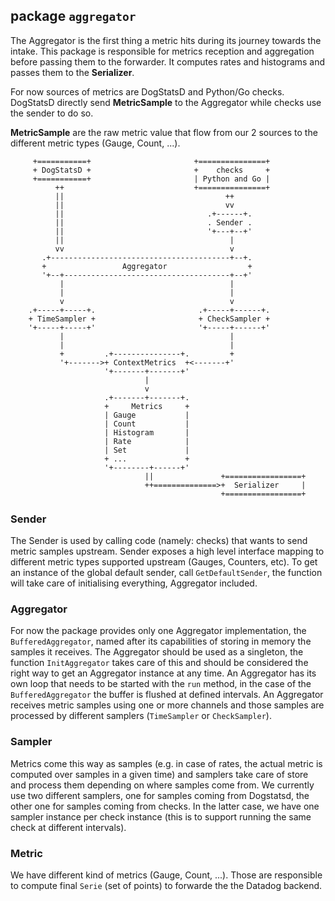 ## package `aggregator`

The Aggregator is the first thing a metric hits during its journey towards the
intake. This package is responsible for metrics reception and aggregation
before passing them to the forwarder. It computes rates and histograms and
passes them to the **Serializer**.

For now sources of metrics are DogStatsD and Python/Go checks. DogStatsD
directly send **MetricSample** to the Aggregator while checks use the sender to
do so.










**MetricSample** are the raw metric value that flow from our 2 sources to the
different metric types (Gauge, Count, ...).


         +===========+                       +===============+
         + DogStatsD +                       +    checks     +
         +===========+                       | Python and Go |
              ++                             +===============+
              ||                                    ++
              ||                                    vv
              ||                                .+------+.
              ||                                . Sender .
              ||                                '+---+--+'
              ||                                     |
              vv                                     v
           .+----------------------------------------+--+.
           +                 Aggregator                  +
           '+--+-------------------------------------+--+'
               |                                     |
               |                                     |
               v                                     v
        .+-----+-----+.                       .+-----+------+.
        + TimeSampler +                       + CheckSampler +
        '+-----+-----+'                       '+-----+------+'
               |                                     |
               |                                     |
               +         .+---------------+.         +
               '+------->+ ContextMetrics  +<-------+'
                         '+-------+-------+'
                                  |
                                  v
                         .+-------+-------+.
                         +     Metrics     +
                         | Gauge           |
                         | Count           |
                         | Histogram       |
                         | Rate            |
                         | Set             |
                         + ...             +
                         '+--------+------+'
                                  ||               +=================+
                                  ++==============>+  Serializer     |
                                                   +=================+

### Sender
The Sender is used by calling code (namely: checks) that wants to send metric
samples upstream. Sender exposes a high level interface mapping to different
metric types supported upstream (Gauges, Counters, etc). To get an instance of
the global default sender, call `GetDefaultSender`, the function will take care
of initialising everything, Aggregator included.

### Aggregator
For now the package provides only one Aggregator implementation, the
`BufferedAggregator`, named after its capabilities of storing in memory the
samples it receives. The Aggregator should be used as a singleton, the function
`InitAggregator` takes care of this and should be considered the right way to
get an Aggregator instance at any time. An Aggregator has its own loop that
needs to be started with the `run` method, in the case of the
`BufferedAggregator` the buffer is flushed at defined intervals. An Aggregator
receives metric samples using one or more channels and those samples are
processed by different samplers (`TimeSampler` or `CheckSampler`).

### Sampler
Metrics come this way as samples (e.g. in case of rates, the actual metric is
computed over samples in a given time) and samplers take care of store and
process them depending on where samples come from. We currently use two
different samplers, one for samples coming from Dogstatsd, the other one for
samples coming from checks. In the latter case, we have one sampler instance
per check instance (this is to support running the same check at different
intervals).

### Metric
We have different kind of metrics (Gauge, Count, ...). Those are responsible to
compute final `Serie` (set of points) to forwarde the the Datadog backend.
